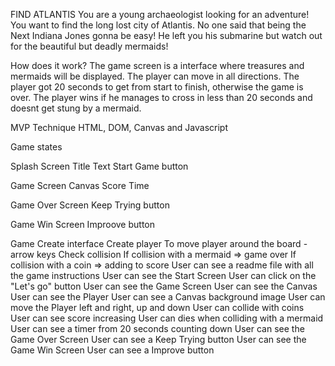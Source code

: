 FIND ATLANTIS
You are a young archaeologist looking for an adventure! You want to find the long lost city of Atlantis. No one said that being the Next Indiana Jones gonna be easy! He left you his submarine but watch out for the beautiful but deadly mermaids!

How does it work?
The game screen is a interface where treasures and mermaids will be displayed. The player can move in all directions. The player got 20 seconds to get from start to finish, otherwise the game is over. The player wins if he manages to cross in less than 20 seconds and doesnt get stung by a mermaid.

MVP
Technique
HTML, DOM, Canvas and Javascript

Game states

Splash Screen
Title
Text
Start Game button

Game Screen
Canvas
Score
Time

Game Over Screen
Keep Trying button

Game Win Screen
Improove button

Game
Create interface
Create player
To move player around the board - arrow keys
Check collision
If collision with a mermaid => game over
If collision with a coin => adding to score
User can see a readme file with all the game instructions
User can see the Start Screen
User can click on the "Let's go" button
User can see the Game Screen
User can see the Canvas
User can see the Player
User can see a Canvas background image
User can move the Player left and right, up and down
User can collide with coins
User can see score increasing
User can dies when colliding with a mermaid
User can see a timer from 20 seconds counting down
User can see the Game Over Screen
User can see a Keep Trying button
User can see the Game Win Screen
User can see a Improve button
